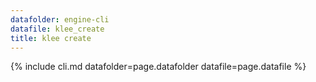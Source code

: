 ```yaml
---
datafolder: engine-cli
datafile: klee_create
title: klee create
---
```

{% include cli.md datafolder=page.datafolder datafile=page.datafile %}
